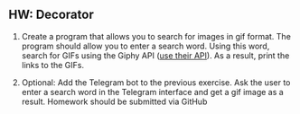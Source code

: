 ## HW: Decorator

1. Create a program that allows you to search for images in gif format. The program should allow you to enter a search word. Using this word, search for GIFs using the Giphy API ([use their API](https://giphy.com/)). As a result, print the links to the GIFs.

2. Optional: Add the Telegram bot to the previous exercise. Ask the user to enter a search word in the Telegram interface and get a gif image as a result.
Homework should be submitted via GitHub